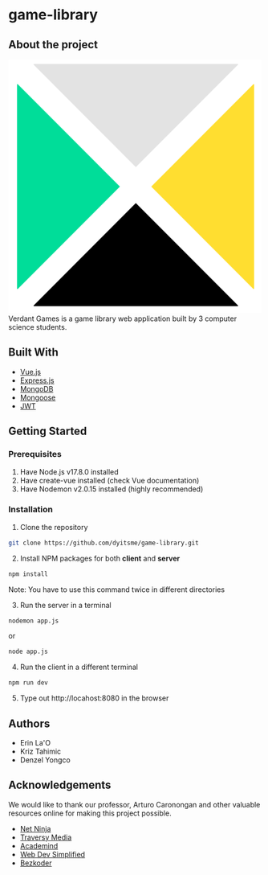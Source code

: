 # game-library

## About the project

<img src="https://raw.githubusercontent.com/dyitsme/game-library/main/client/src/assets/lib_logo.svg">
Verdant Games is a game library web application built by 3 computer science students. 

## Built With
* [Vue.js](https://vuejs.org/)
* [Express.js](https://expressjs.com/)
* [MongoDB](https://www.mongodb.com/)
* [Mongoose](https://mongoosejs.com/)
* [JWT](https://jwt.io/)

## Getting Started

### Prerequisites

1. Have Node.js v17.8.0 installed
2. Have create-vue installed (check Vue documentation)
3. Have Nodemon v2.0.15 installed (highly recommended)

### Installation

1. Clone the repository

``` sh
git clone https://github.com/dyitsme/game-library.git
```

2. Install NPM packages for both **client** and **server**

``` sh
npm install
```
Note: You have to use this command twice in different directories

3. Run the server in a terminal
``` sh
nodemon app.js
```
or
``` sh
node app.js
```

4. Run the client in a different terminal
``` sh
npm run dev
```
5. Type out http://locahost:8080 in the browser

## Authors
* Erin La'O
* Kriz Tahimic
* Denzel Yongco

## Acknowledgements
We would like to thank our professor, Arturo Caronongan and other valuable resources online for making this project possible.
* [Net Ninja](https://www.youtube.com/c/TheNetNinja)
* [Traversy Media](https://www.youtube.com/c/TraversyMedia)
* [Academind](https://www.youtube.com/c/Academind)
* [Web Dev Simplified](https://www.youtube.com/c/WebDevSimplified)
* [Bezkoder](https://www.bezkoder.com/)
